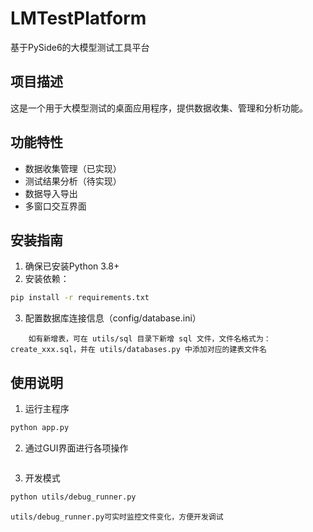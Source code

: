 # LMTestPlatform

基于PySide6的大模型测试工具平台

## 项目描述

这是一个用于大模型测试的桌面应用程序，提供数据收集、管理和分析功能。

## 功能特性

- 数据收集管理（已实现）
- 测试结果分析（待实现）
- 数据导入导出
- 多窗口交互界面

## 安装指南

1. 确保已安装Python 3.8+ 
2. 安装依赖：
```bash
pip install -r requirements.txt
```
3. 配置数据库连接信息（config/database.ini）
``` 数据库启动后，会自动创建数据库并根据 utils/sql 目录下的 sql 文件建表
    如有新增表，可在 utils/sql 目录下新增 sql 文件，文件名格式为：create_xxx.sql，并在 utils/databases.py 中添加对应的建表文件名
```
## 使用说明

1. 运行主程序
```bash
python app.py
```
2. 通过GUI界面进行各项操作
```
```
3. 开发模式
```bash
python utils/debug_runner.py
``` 
    utils/debug_runner.py可实时监控文件变化，方便开发调试